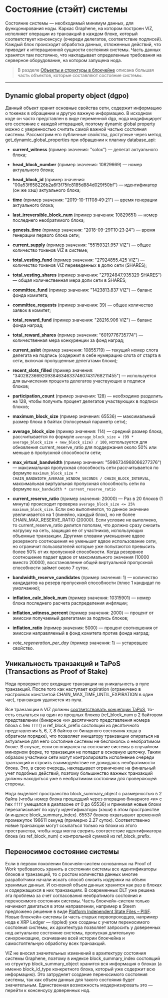 # Состояние (стэйт) системы

Состояние системы — необходимый минимум данных, для функцонирования ноды. Каркас Graphene, на котором построен VIZ, исполняет операции из транзакций в каждом блоке, который соответствует консенсусу (очереди делегатов, соответствие подписей). Каждый блок происходит обработка данных, отложенных действий, что приводит к иттерационной сущности состояния системы. Часть данных хранятся там постоянно, что накладывает определенные требования на серверное оборудование, на котором запущена нода.

> В разделе [Объекты и структуры в блокчейне](/ru/object-structures.md) описана большая часть объектов, которые составляют состояние системы.

***

## Dynamic global property object (dgpo)

Данный объект хранит основные свойства сети, содержит информацию о токенах в обращении и другую важную информацию. В исходном коде он часто представлен в виде переменной dgp, нода модифицирует его состояние с каждой иттерацией, поэтому dynamic global property можно с уверенностью считать самой важной частью состояния системы. Рассмотрим его публичные свойства, доступные через метод get_dynamic_global_properties при обращении к плагину database_api:

 - **current_witness** (пример значения: "solox") — делегат актуального блока;
 - **head_block_number** (пример значения: 10829669) — номер актуального блока;
 - **head_block_id** (пример значения: "00a53f658226b2a6f3f75fc8185d884d029f50bf") — идентификатор (он же хэш) актуального блока;
 - **time** (пример значения: "2019-10-11T08:49:21") — время генерации актуального блока;

 - **last_irreversible_block_num** (пример значения: 10829651) — номер последнего необратимого блока;
 - **genesis_time** (пример значения: "2018-09-29T10:23:24") — время генерации первого блока сети;

 - **current_supply** (пример значения: "55159321.957 VIZ") — общее количество токенов VIZ в системе;
 - **total_vesting_fund** (пример значения: "27924855.425 VIZ") — количество токенов VIZ переведенных в долю сети (SHARES);
 - **total_vesting_shares** (пример значения: "27924847.935329 SHARES") — общая количественная мера доли сети в SHARES;
 - **committee_fund** (пример значения: "1423813.837 VIZ") — баланс фонда комитета;
 - **committee_requests** (пример значения: 39) — общее количество заявок в комитет;
 - **total_reward_fund** (пример значения: "28216.906 VIZ") — баланс фонда наград;
 - **total_reward_shares** (пример значения: "6019776735774") — количественная мера конкуренции за фонд наград;

 - **current_aslot** (пример значения: 10855719) — текущий номер слота делегата на подпись (содержит в себе нумерацию слота от старта в сети, включая пропущенные делегатами блоки);
 - **recent_slots_filled** (пример значения: "340282366920938463463374607431768211455") — используется для вычисления процента делегатов участвующих в подписи блоков;
 - **participation_count** (пример значения: 128) — необходимо разделить на 128, чтобы получить процент делегатов участвующих  в подписи блоков;

 - **maximum_block_size** (пример значения: 65536) — максимальный размер блока в байтах (голосуемый параметр сети);
 - **average_block_size** (пример значения: 114) — средний размер блока, рассчитывается по формуле `average_block_size = (99 * average_block_size + new_block_size) / 100`, используется для обновления current_reserve_ratio для поддержания около 50% или меньше в пропускной способности сети;
 - **max_virtual_bandwidth** (пример значения: "5986734968066277376") — максимальная пропускная способность сети рассчитывается по формуле `maximum_block_size * CHAIN_BANDWIDTH_AVERAGE_WINDOW_SECONDS / CHAIN_BLOCK_INTERVAL`, максимальная виртуальная пропускная способность сети по формуле `max_bandwidth * current_reserve_ratio`
 - **current_reserve_ratio** (пример значения: 20000) — Раз в 20 блоков (1 минута) происходит проверка `average_block_size <= 25% maximum_block_size`. Если оно выполняется, то данное значение увеличивается на 1 (линейно, каждый блок), но не более CHAIN_MAX_RESERVE_RATIO (20000). Если условие не выполнено, то current_reserve_ratio делится пополам, что должно сразу снизить нагрузку на сеть, защищая ее от участников, использующих объемные транзакции. Другими словами уменьшение вдвое резервного соотношения не уменьшит вдвое использование сети, но ограничит пользователей которые уже попытаются превысить более 50% от их пропускной способности. Когда резервное соотношение падает вдвое от максимального значения (10000 вместо 20000), восстановление общей виртуальной пропускной способности займет около 7 суток.

 - **bandwidth_reserve_candidates** (пример значения: 1) — количество кандидатов на резерв пропускной способности (плюс 1 кандидат по умолчанию);
 - **inflation_calc_block_num** (пример значения: 10315901) — номер блока последнего расчета распределения инфляции;
 - **inflation_witness_percent** (пример значения: 2000) — процент от эмиссии получаемый делегатами за подпись блоков;
 - **inflation_ratio** (пример значения: 5000) — процент соотношения от эмиссии направляемый в фонд комитета против фонда наград;
 - *vote_regeneration_per_day* (пример значения: 1) — устаревшее свойство.

## Уникальность транзакций и TaPoS (Transactions as Proof of Stake)

Нода проверяет все входящие транзакции на уникальность в пуле транзакций. После того как наступает expiration (ограничено в настройках константой CHAIN_MAX_TIME_UNTIL_EXPIRATION в один час), транзакция удаляется из пула.

Все транзакции в VIZ должны [соответствовать концепции TaPoS](https://github.com/super3/invictus.io/blob/master/assets/pdf/TransactionsAsProofOfStake10.pdf), то-есть ссылаться на один из прошлых блоков (ref_block_num в 2 байтовом представлении (бинарное «и» десятичного представления номера блока с hex `ffff`) и ref_block_prefix состоящий из десятичного представления 5, 6, 7, 8 байтов от бинарного состояния хэша в обратном порядке), что позволяет иницатору транзакции опираться на актуальное для него состояние системы не беспокоясь о необратимом блоке. В случае, если он опирался на состояние системы в случайном минорном форке, то транзакция не попадет в основную цепочку. Таким образом участники сети могут контролировать исполнение очереди транзакций и строить взаимодействие не дожидаясь необратимости блока. Это, в свою очередь, накладывает ограничение на финальный учет подобных действий, поэтому большинство важных транзакций должны находиться уже в необратимом состоянии для проверяющей стороны.

Нода выделяет пространство block_summary_object с размерностью в 2 байта (чтобы номер блока прошедший через операцию бинарного «и» с hex `ffff` умещался в диапазоне от 0 до 65536) и принимая новые блоки перезаписывает по кругу идентификаторы (хэши) в этом пространстве (и индексе block_summary_index). 65537 блоков охватывают временной промежуток 196611 секунд (примерно 2.27 суток). Соответственно новые транзакции могут ссылаться только на блоки из этого пространства, чтобы нода могла сверить соответствие идентификатора блока (из ref_block_num) с контрольной суммой из ref_block_prefix.

## Переносимое состояние системы

Если в первом поколении блокчейн-систем основанных на Proof of Work требовалось хранить в состоянии системы все идентификаторы блоков и транзакций, то с ростом количества данных многие разработчики начали искать способ снизить издержки на объем хранимых данных. И основной объем данных хранится как раз в блоках и содержащихся в них транзакциях. В современных DLT уже решена эта проблема за счет согласования необратимого состояния и переносимого состояния системы. Часть блокчейн-систем только начинают двигаться в этом направлении, например в Steem предложено решение в виде [Platform Independent State Files – PISF](https://steemit.com/steem/@steemitblog/blockchain-update-platform-independent-state-files). Новые блокчейн-системы (и часть старых первопроходцев, например нода к XRP Ledger — rippled) уже созданы с учетом переносимого состояния системы, их архитектура позволяет запросить у доверенных нод актуальное состояние системы, пропуская длительную синхронизацию, скачивание всей истории блокчейна и самостоятельную обработку всех транзакций.

VIZ не вносил значительных изменений в архитектуру состояния системы Graphene, поэтому в индексе block_summary_index состоящий из структур block_summary_object хранится вся информация о блоках (а именно block_id_type конкретного блока, который уже содержит всю информацию). Это затрудняет создание переносимого состояния системы, так как объем данных для такого состояния будет значительным. Единственная возможность модернизировать это — перейти к консенсусу доверенных нод.